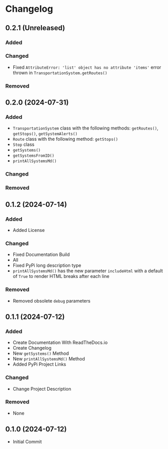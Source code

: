 # Changelog


## 0.2.1 (Unreleased)

### Added

### Changed

- Fixed `AttributeError: 'list' object has no attribute 'items'` error thrown in `TransportationSystem.getRoutes()`

### Removed


## 0.2.0 (2024-07-31)

### Added

- `TransportationSystem` class with the following methods: `getRoutes()`, `getStops()`, `getSystemAlerts()`
- `Route` class with the following method: `getStops()`
- `Stop` class
- `getSystems()`
- `getSystemsFromID()`
- `printAllSystemsMd()`

### Changed

### Removed


## 0.1.2 (2024-07-14)

### Added

- Added License

### Changed

- Fixed Documentation Build
- All 
- Fixed PyPi long description type
- `printAllSystemsMd()` has the new parameter `includeHtml` with a default of `True` to render HTML breaks after each line

### Removed

- Removed obsolete `debug` parameters


## 0.1.1 (2024-07-12)

### Added

- Create Documentation With ReadTheDocs.io
- Create Changelog
- New `getSystems()` Method
- New `printAllSystemsMd()` Method
- Added PyPi Project Links

### Changed

- Change Project Description

### Removed

- None


## 0.1.0 (2024-07-12)

- Initial Commit